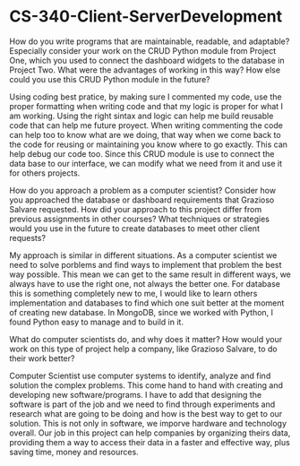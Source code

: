 # CS-340-Client-ServerDevelopment

How do you write programs that are maintainable, readable, and adaptable? Especially consider your work on the CRUD Python module from Project One, which you used to connect the dashboard widgets to the database in Project Two. What were the advantages of working in this way? How else could you use this CRUD Python module in the future?

Using coding best pratice, by making sure I commented my code, use the proper formatting when writing code and that my logic is proper for 
what I am working.  Using the right sintax and logic can help me build reusable code that can help me future proyect. When writing commenting the code can help too to know what are we doing, that way when we come back to the code for reusing or maintaining you know where to go exactly. This can help debug our code too. Since this CRUD module is use to connect the data base to our interface, we can modify what we need from it and use it for others projects. 


How do you approach a problem as a computer scientist? Consider how you approached the database or dashboard requirements that Grazioso Salvare requested. How did your approach to this project differ from previous assignments in other courses? What techniques or strategies would you use in the future to create databases to meet other client requests?

My approach is similar in different situations. As a computer scientist we need to solve porblems and find ways to implement that problem the best way possible. This mean we can get to the same result in different ways, we always have to use the right one, not always the better one. For database this is something completely new to me, I would like to learn others implementation and databases to find which one suit better at the moment of creating new database. In MongoDB, since we worked with Python, I found Python easy to manage and to build in it.


What do computer scientists do, and why does it matter? How would your work on this type of project help a company, like Grazioso Salvare, to do their work better?

Computer Scientist use computer systems to identify, analyze and find solution the complex problems. This come hand to hand with creating and developing new software/programs. I have to add that designing the software is part of the job and we need to find through experiments and research what are going to be doing and how is the best way to get to our solution. This is not only in software, we imporve hardware and technology overall.
Our job in this project can help companies by organizing theirs data, providing them a way to access their data in a faster and effective way, plus saving time, money and resources.
